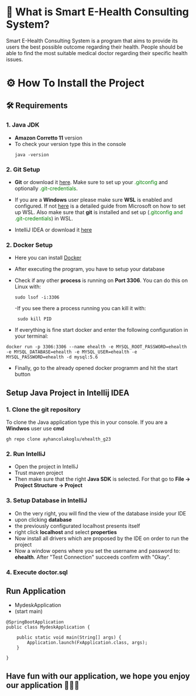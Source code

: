 # 🚀 What is Smart E-Health Consulting System?

Smart E-Health Consulting System is a program that aims to provide its users the best possible outcome regarding their
health. People should be able to find the most suitable medical doctor regarding their specific health issues.

# ⚙️ How To Install the Project

## 🛠️ Requirements

### 1. Java JDK

- **Amazon Corretto 11** version
- To check your version type this in the console
    ```programming
    java -version
    ```

### 2. Git Setup

- **Git** or download it [here](https://git-scm.com/downloads). Make sure to set up your <span style="color:green">
  .gitconfig</span> and optionally <span style="color:green">.git-credentials</span>.

- If you are a **Windows** user please make sure **WSL** is enabled and configured. If not
  [here](https://docs.microsoft.com/de-de/windows/wsl/install-win10) is a detailed guide from Microsoft on how to set up
  WSL. Also make sure that **git** is installed and set up (<span style="color:green">.gitconfig and
  .git-credentials</span>) in WSL.

- IntelliJ IDEA or download it [here](https://www.jetbrains.com/de-de/idea/download/#section=windows)

### 2. Docker Setup

- Here you can install [Docker](https://docs.docker.com/get-docker/)
- After executing the program, you have to setup your database
- Check if any other **process** is running on **Port 3306**. You can do this on Linux with:
    ```programming
    sudo lsof -i:3306
    ```
  -If you see there a process running you can kill it with:
  ```programming
   sudo kill PID
    ```

- If everything is fine start docker and enter the following configuration in your terminal:

```
docker run -p 3306:3306 --name ehealth -e MYSQL_ROOT_PASSWORD=ehealth -e MYSQL_DATABASE=ehealth -e MYSQL_USER=ehealth -e MYSQL_PASSWORD=ehealth -d mysql:5.6
```

- Finally, go to the already opened docker programm and hit the start button

## Setup Java Project in Intellij IDEA

### 1. Clone the git repository

To clone the Java application type this in your console. If you are a **Windwos** user use **cmd**

```programming
gh repo clone ayhancolakoglu/ehealth_g23
```

### 2. Run IntelliJ

- Open the project in IntelliJ
- Trust maven project
- Then make sure that the right **Java SDK** is selected. For that go to **File -> Project Structure -> Project**

### 3. Setup Database in IntelliJ

- On the very right, you will find the view of the database inside your IDE
- upon clicking **database**
- the previously configurated localhost presents itself
- right click **localhost** and select **properties**
- Now install all drivers which are proposed by the IDE on order to run the project
- Now a window opens where you set the username and password to: **ehealth**. After "Test Connection" succeeds confirm
  with "Okay".

### 4. Execute doctor.sql

## Run Application

- MydeskApplication
- (start main)

````
@SpringBootApplication
public class MydeskApplication {

    public static void main(String[] args) {
        Application.launch(FxApplication.class, args);
    }

}
````

## Have fun with our application, we hope you enjoy our application 🚀🚀🚀



